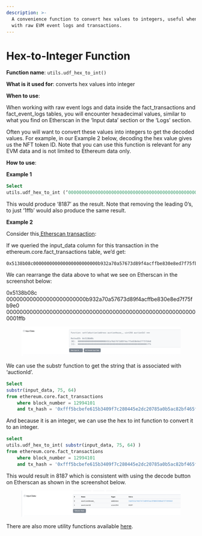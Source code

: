 ```yaml
---
description: >-
  A convenience function to convert hex values to integers, useful when working
  with raw EVM event logs and transactions.
---
```


# Hex-to-Integer Function

**Function name**: `utils.udf_hex_to_int()`



**What is it used for**: converts hex values into integer



**When to use**:&#x20;

When working with raw event logs and data inside the fact\_transactions and fact\_event\_logs tables, you will encounter hexadecimal values, similar to what you find on Etherscan in the ‘Input data’ section or the ‘Logs’ section.

Often you will want to convert these values into integers to get the decoded values. For example, in our Example 2 below, decoding the hex value gives us the NFT token ID. Note that you can use this function is relevant for any EVM data and is not limited to Ethereum data only.&#x20;



**How to use**:

**Example 1**

```sql
Select 
utils.udf_hex_to_int (‘0000000000000000000000000000000000000000000000000000000000001ffb’)
```

This would produce ‘8187’ as the result. Note that removing the leading 0’s, to just ‘1ffb’ would also produce the same result.

**Example 2**

Consider this[ Etherscan transaction](https://etherscan.io/tx/0xfff5bcbefe615b3409f7c280445e2dc20785a0b5ac82bf465f1e031917bf88df):&#x20;

If we queried the input\_data column for this transaction in the ethereum.core.fact\_transactions table, we’d get:&#x20;

```
0x5138b08c000000000000000000000000b932a70a57673d89f4acffbe830e8ed7f75fb9e00000000000000000000000000000000000000000000000000000000000001ffb
```

We can rearrange the data above to what we see on Etherscan in the screenshot below:&#x20;

0x5138b08c\
000000000000000000000000b932a70a57673d89f4acffbe830e8ed7f75fb9e0\
0000000000000000000000000000000000000000000000000000000000001ffb

<figure><img src="../../../../../.gitbook/assets/Screenshot 2022-09-14 at 10.33.11 AM.png" alt=""><figcaption></figcaption></figure>

We can use the substr function to get the string that is associated with ‘auctionId’.

```sql
Select 
substr(input_data, 75, 64) 
from ethereum.core.fact_transactions 
    where block_number = 12994101
    and tx_hash = '0xfff5bcbefe615b3409f7c280445e2dc20785a0b5ac82bf465f1e031917bf88df'
```

And because it is an integer, we can use the hex to int function to convert it to an integer.

```sql
select 
utils.udf_hex_to_int( substr(input_data, 75, 64) ) 
from ethereum.core.fact_transactions 
    where block_number = 12994101
    and tx_hash = '0xfff5bcbefe615b3409f7c280445e2dc20785a0b5ac82bf465f1e031917bf88df'
```

This would result in 8187 which is consistent with using the decode button on Etherscan as shown in the screenshot below.

<figure><img src="../../../../../.gitbook/assets/Screenshot 2022-09-14 at 10.33.24 AM.png" alt=""><figcaption></figcaption></figure>

There are also more utility functions available [here](../../../livequery/add-ons/examples/utility-functions/).&#x20;
